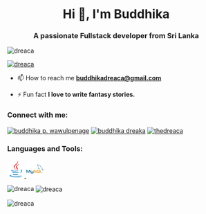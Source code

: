 <h1 align="center">Hi 👋, I'm Buddhika</h1>
<h3 align="center">A passionate Fullstack developer from Sri Lanka</h3>

<p align="left"> <img src="https://komarev.com/ghpvc/?username=dreaca&label=Profile%20views&color=0e75b6&style=flat" alt="dreaca" /> </p>

<p align="left"> <a href="https://github.com/ryo-ma/github-profile-trophy"><img src="https://github-profile-trophy.vercel.app/?username=dreaca" alt="dreaca" /></a> </p>

- 📫 How to reach me **buddhikadreaca@gmail.com**

- ⚡ Fun fact **I love to write fantasy stories.**

<h3 align="left">Connect with me:</h3>
<p align="left">
<a href="https://linkedin.com/in/buddhika p. wawulpenage" target="blank"><img align="center" src="https://raw.githubusercontent.com/rahuldkjain/github-profile-readme-generator/master/src/images/icons/Social/linked-in-alt.svg" alt="buddhika p. wawulpenage" height="30" width="40" /></a>
<a href="https://fb.com/buddhika dreaka" target="blank"><img align="center" src="https://raw.githubusercontent.com/rahuldkjain/github-profile-readme-generator/master/src/images/icons/Social/facebook.svg" alt="buddhika dreaka" height="30" width="40" /></a>
<a href="https://instagram.com/thedreaca" target="blank"><img align="center" src="https://raw.githubusercontent.com/rahuldkjain/github-profile-readme-generator/master/src/images/icons/Social/instagram.svg" alt="thedreaca" height="30" width="40" /></a>
</p>

<h3 align="left">Languages and Tools:</h3>
<p align="left"> <a href="https://www.java.com" target="_blank" rel="noreferrer"> <img src="https://raw.githubusercontent.com/devicons/devicon/master/icons/java/java-original.svg" alt="java" width="40" height="40"/> </a> <a href="https://www.mysql.com/" target="_blank" rel="noreferrer"> <img src="https://raw.githubusercontent.com/devicons/devicon/master/icons/mysql/mysql-original-wordmark.svg" alt="mysql" width="40" height="40"/> </a> </p>

<p><img align="left" src="https://github-readme-stats.vercel.app/api/top-langs?username=dreaca&show_icons=true&locale=en&layout=compact" alt="dreaca" /></p>

<p>&nbsp;<img align="center" src="https://github-readme-stats.vercel.app/api?username=dreaca&show_icons=true&locale=en" alt="dreaca" /></p>

<p><img align="center" src="https://github-readme-streak-stats.herokuapp.com/?user=dreaca&" alt="dreaca" /></p>
